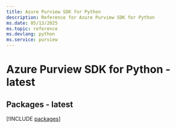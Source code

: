 ```yaml
---
title: Azure Purview SDK for Python
description: Reference for Azure Purview SDK for Python
ms.date: 05/13/2025
ms.topic: reference
ms.devlang: python
ms.service: purview
---
```

# Azure Purview SDK for Python - latest
## Packages - latest
[!INCLUDE [packages](purview-index.md)]